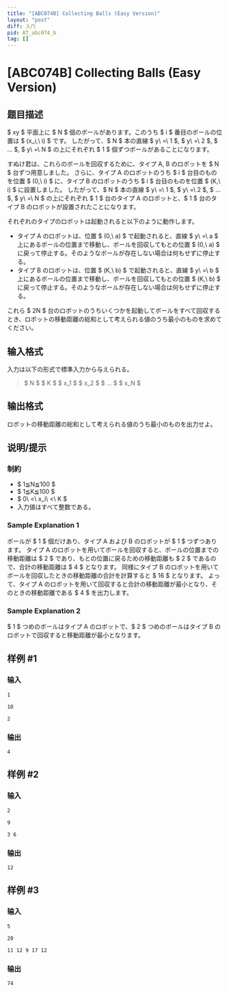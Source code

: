 ```yaml
---
title: "[ABC074B] Collecting Balls (Easy Version)"
layout: "post"
diff: 入门
pid: AT_abc074_b
tag: []
---
```


# [ABC074B] Collecting Balls (Easy Version)

## 题目描述

[problemUrl]: https://atcoder.jp/contests/abc074/tasks/abc074_b

$ xy $ 平面上に $ N $ 個のボールがあります。このうち $ i $ 番目のボールの位置は $ (x_i,\ i) $ です。 したがって、$ N $ 本の直線 $ y\ =\ 1 $, $ y\ =\ 2 $, $ ... $, $ y\ =\ N $ の上にそれぞれ $ 1 $ 個ずつボールがあることになります。

すぬけ君は、これらのボールを回収するために、タイプ A, B のロボットを $ N $ 台ずつ用意しました。 さらに、タイプ A のロボットのうち $ i $ 台目のものを位置 $ (0,\ i) $ に、タイプ B のロボットのうち $ i $ 台目のものを位置 $ (K,\ i) $ に設置しました。 したがって、$ N $ 本の直線 $ y\ =\ 1 $, $ y\ =\ 2 $, $ ... $, $ y\ =\ N $ の上にそれぞれ $ 1 $ 台のタイプ A のロボットと、$ 1 $ 台のタイプ B のロボットが設置されたことになります。

それぞれのタイプのロボットは起動されると以下のように動作します。

- タイプ A のロボットは、位置 $ (0,\ a) $ で起動されると、直線 $ y\ =\ a $ 上にあるボールの位置まで移動し、ボールを回収してもとの位置 $ (0,\ a) $ に戻って停止する。そのようなボールが存在しない場合は何もせずに停止する。
- タイプ B のロボットは、位置 $ (K,\ b) $ で起動されると、直線 $ y\ =\ b $ 上にあるボールの位置まで移動し、ボールを回収してもとの位置 $ (K,\ b) $ に戻って停止する。そのようなボールが存在しない場合は何もせずに停止する。

これら $ 2N $ 台のロボットのうちいくつかを起動してボールをすべて回収するとき、ロボットの移動距離の総和として考えられる値のうち最小のものを求めてください。

## 输入格式

入力は以下の形式で標準入力から与えられる。

> $ N $ $ K $ $ x_1 $ $ x_2 $ $ ... $ $ x_N $

## 输出格式

ロボットの移動距離の総和として考えられる値のうち最小のものを出力せよ。

## 说明/提示

### 制約

- $ 1≦N≦100 $
- $ 1≦K≦100 $
- $ 0\ <\ x_i\ <\ K $
- 入力値はすべて整数である。

### Sample Explanation 1

ボールが $ 1 $ 個だけあり、タイプ A および B のロボットが $ 1 $ つずつあります。 タイプ A のロボットを用いてボールを回収すると、ボールの位置までの移動距離は $ 2 $ であり、もとの位置に戻るための移動距離も $ 2 $ であるので、合計の移動距離は $ 4 $ となります。 同様にタイプ B のロボットを用いてボールを回収したときの移動距離の合計を計算すると $ 16 $ となります。 よって、タイプ A のロボットを用いて回収すると合計の移動距離が最小となり、そのときの移動距離である $ 4 $ を出力します。

### Sample Explanation 2

$ 1 $ つめのボールはタイプ A のロボットで、$ 2 $ つめのボールはタイプ B のロボットで回収すると移動距離が最小となります。

## 样例 #1

### 输入

```
1
10
2
```

### 输出

```
4
```

## 样例 #2

### 输入

```
2
9
3 6
```

### 输出

```
12
```

## 样例 #3

### 输入

```
5
20
11 12 9 17 12
```

### 输出

```
74
```

